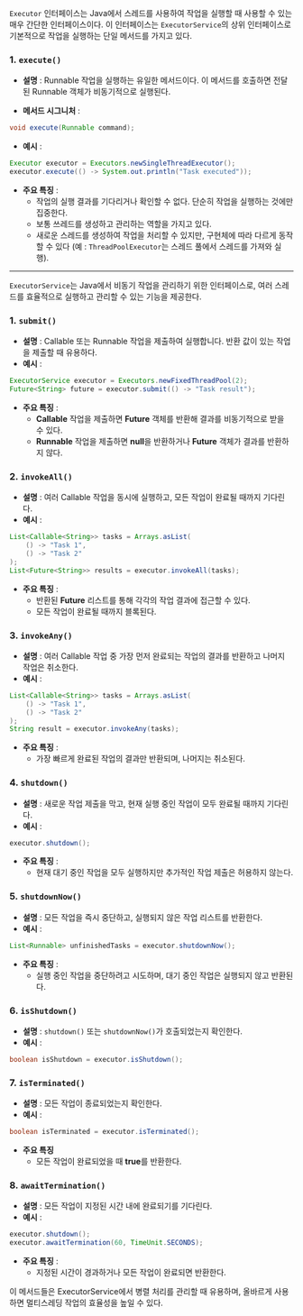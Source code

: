 `Executor` 인터페이스는 Java에서 스레드를 사용하여 작업을 실행할 때 사용할 수 있는 매우 간단한 인터페이스이다. 이 인터페이스는 `ExecutorService`의 상위 인터페이스로 기본적으로 작업을 실행하는 단일 메서드를 가지고 있다. 
### 1. **`execute()`**
- **설명** : Runnable 작업을 실행하는 유일한 메서드이다. 이 메서드를 호출하면 전달된 Runnable 객체가 비동기적으로 실행된다.
    
- **메서드 시그니처** : 
```java
void execute(Runnable command);
```
- **예시** :
```java
Executor executor = Executors.newSingleThreadExecutor();
executor.execute(() -> System.out.println("Task executed"));
```
- **주요 특징** :
    - 작업의 실행 결과를 기다리거나 확인할 수 없다. 단순히 작업을 실행하는 것에만 집중한다.
    - 보통 쓰레드를 생성하고 관리하는 역할을 가지고 있다.
    - 새로운 스레드를 생성하여 작업을 처리할 수 있지만, 구현체에 따라 다르게 동작할 수 있다 (예 : `ThreadPoolExecutor`는 스레드 풀에서 스레드를 가져와 실행).

---
`ExecutorService`는 Java에서 비동기 작업을 관리하기 위한 인터페이스로, 여러 스레드를 효율적으로 실행하고 관리할 수 있는 기능을 제공한다. 

### 1. **`submit()`**
- **설명** : Callable 또는 Runnable 작업을 제출하여 실행합니다. 반환 값이 있는 작업을 제출할 때 유용하다.
- **예시** :
```java
ExecutorService executor = Executors.newFixedThreadPool(2);
Future<String> future = executor.submit(() -> "Task result");
```
- **주요 특징** :
    - **Callable** 작업을 제출하면 **Future** 객체를 반환해 결과를 비동기적으로 받을 수 있다.
    - **Runnable** 작업을 제출하면 **null**을 반환하거나 **Future** 객체가 결과를 반환하지 않다.

### 2. **`invokeAll()`**
- **설명** : 여러 Callable 작업을 동시에 실행하고, 모든 작업이 완료될 때까지 기다린다.
- **예시** :
```java
List<Callable<String>> tasks = Arrays.asList(
    () -> "Task 1",
    () -> "Task 2"
);
List<Future<String>> results = executor.invokeAll(tasks);
```
- **주요 특징** :
    - 반환된 **Future** 리스트를 통해 각각의 작업 결과에 접근할 수 있다.
    - 모든 작업이 완료될 때까지 블록된다.

### 3. **`invokeAny()`**

- **설명** : 여러 Callable 작업 중 가장 먼저 완료되는 작업의 결과를 반환하고 나머지 작업은 취소한다.
- **예시** :
```java
List<Callable<String>> tasks = Arrays.asList(
    () -> "Task 1",
    () -> "Task 2"
);
String result = executor.invokeAny(tasks);
```
- **주요 특징** :
    - 가장 빠르게 완료된 작업의 결과만 반환되며, 나머지는 취소된다.

### 4. **`shutdown()`**
- **설명** : 새로운 작업 제출을 막고, 현재 실행 중인 작업이 모두 완료될 때까지 기다린다.
- **예시** :
```java
executor.shutdown();
```
- **주요 특징** :
    - 현재 대기 중인 작업을 모두 실행하지만 추가적인 작업 제출은 허용하지 않는다.

### 5. **`shutdownNow()`**
- **설명** : 모든 작업을 즉시 중단하고, 실행되지 않은 작업 리스트를 반환한다.
- **예시** :
```java
List<Runnable> unfinishedTasks = executor.shutdownNow();
```
- **주요 특징** :
    - 실행 중인 작업을 중단하려고 시도하며, 대기 중인 작업은 실행되지 않고 반환된다.

### 6. **`isShutdown()`**
- **설명** : `shutdown()` 또는 `shutdownNow()`가 호출되었는지 확인한다.
- **예시** :
```java
boolean isShutdown = executor.isShutdown();
```

### 7. **`isTerminated()`**
- **설명** : 모든 작업이 종료되었는지 확인한다.
- **예시** :
```java
boolean isTerminated = executor.isTerminated();
```
- **주요 특징**
    - 모든 작업이 완료되었을 때 **true**를 반환한다.

### 8. **`awaitTermination()`**
- **설명** : 모든 작업이 지정된 시간 내에 완료되기를 기다린다.
- **예시** :
```java
executor.shutdown();
executor.awaitTermination(60, TimeUnit.SECONDS);
```
- **주요 특징** :
    - 지정된 시간이 경과하거나 모든 작업이 완료되면 반환한다.

이 메서드들은 ExecutorService에서 병렬 처리를 관리할 때 유용하며, 올바르게 사용하면 멀티스레딩 작업의 효율성을 높일 수 있다.